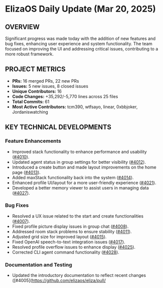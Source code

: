 # ElizaOS Daily Update (Mar 20, 2025)

## OVERVIEW 
Significant progress was made today with the addition of new features and bug fixes, enhancing user experience and system functionality. The team focused on improving the UI and addressing critical issues, contributing to a more robust framework.

## PROJECT METRICS
- **PRs:** 16 merged PRs, 22 new PRs
- **Issues:** 5 new issues, 8 closed issues
- **Unique Contributors:** 16
- **Code Changes:** +35,292/-5,770 lines across 25 files
- **Total Commits:** 61
- **Most Active Contributors:** tcm390, wtfsayo, linear, 0xbbjoker, Jordaniswatching

## KEY TECHNICAL DEVELOPMENTS

### Feature Enhancements
- Improved stack functionality to enhance performance and usability ([#4010](https://github.com/elizaos/eliza/pull/4010)).
- Updated agent status in group settings for better visibility ([#4012](https://github.com/elizaos/eliza/pull/4012)).
- Introduced a create button and made layout improvements on the home page ([#4013](https://github.com/elizaos/eliza/pull/4013)).
- Added maxStack functionality back into the system ([#4014](https://github.com/elizaos/eliza/pull/4014)).
- Enhanced profile UI/layout for a more user-friendly experience ([#4021](https://github.com/elizaos/eliza/pull/4021)).
- Developed a better memory viewer to assist users in managing data ([#4027](https://github.com/elizaos/eliza/pull/4027)).

### Bug Fixes
- Resolved a UX issue related to the start and create functionalities ([#4007](https://github.com/elizaos/eliza/pull/4007)).
- Fixed profile picture display issues in group chat ([#4008](https://github.com/elizaos/eliza/pull/4008)).
- Addressed room stack problems to ensure stability ([#4011](https://github.com/elizaos/eliza/pull/4011)).
- Adjusted grid size for improved layout ([#4015](https://github.com/elizaos/eliza/pull/4015)).
- Fixed OpenAI speech-to-text integration issues ([#4017](https://github.com/elizaos/eliza/pull/4017)).
- Resolved profile overflow issues to enhance display ([#4025](https://github.com/elizaos/eliza/pull/4025)).
- Corrected CLI agent command functionality ([#4028](https://github.com/elizaos/eliza/pull/4028)).

### Documentation and Testing
- Updated the introductory documentation to reflect recent changes ([#4005](https://github.com/elizaos/eliza/pull/